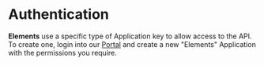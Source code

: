 # Authentication

**Elements** use a specific type of Application key to allow access to the API. To create one, login into our <a href="https://portal.basistheory.com" target="_blank">Portal</a> and create a new "Elements" Application with the permissions you require.
